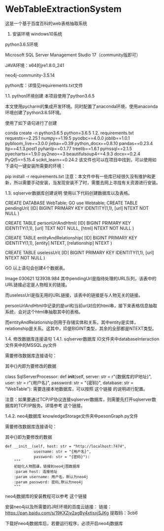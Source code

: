 # WebTableExtractionSystem
这是一个基于百度百科的web表格抽取系统
1. 安装环境
windows10系统

python3.6.5环境

Microsoft SQL Server Management Studio 17（community版即可）

JAVA环境：x64的jre1.8.0_241

neo4j-community-3.5.14

python库：详情见requirements.txt文件

1.1. python环境创建
本项目使用了python3.6.5

本文使用pycharm的集成开发环境。同时配置了anaconda环境，使用anaconda环境创建了python3.6.5环境。

使用了如下语句进行了创建

conda create -n python3.6.5 python=3.6.5
1.2. requirements.txt
requests==2.25.1
numpy==1.19.5
pyodbc==4.0.0
joblib==1.0.1
pybloom_live==3.0.0
jieba==0.39
python_docx==0.8.10
pandas==0.23.4
ltp==4.1.3.post1
pyhanlp==0.1.77
treelib==1.6.1
pymssql==2.1.5
pyecharts==1.9.0
py2neo==3
beautifulsoup4==4.9.3
docx==0.2.4
PyQt5==5.15.4
scikit_learn==0.24.2
该文件也可以在项目中找到，可以使用如下语句一键安装所需要的环境：

pip install -r requirements.txt
注意：本文件中有一些库已经很久没有维护和更新，所以需要手动安装，当发现安装不了时，需要去网上寻找有关资源进行安装。

1.3. sqlserver数据库创建说明
使用以下代码创建数据库以及表格。

CREATE DATABASE WebTable;
GO
use Webtable;
CREATE TABLE pendingUrl(
[ID] BIGINT PRIMARY KEY IDENTITY(1,1),
[url] NTEXT NOT NULL
)

CREATE TABLE personUrlAndHtml(
[ID] BIGINT PRIMARY KEY IDENTITY(1,1),
[url] TEXT NOT NULL,
[html] NTEXT NOT NULL
)

CREATE TABLE entityAndRelationship(
[ID] BIGINT PRIMARY KEY IDENTITY(1,1),
[entity] NTEXT,
[relationship] NTEXT
)

CREATE TABLE uselessUrl(
[ID] BIGINT PRIMARY KEY IDENTITY(1,1),
[url] NTEXT NOT NULL
)

GO
以上语句会创建4个数据表。

Image 030621 123938.984
其中pendingUrl是指待处理的URL队列，该表中的URL链接必定是人物相关的链接。

而uselessUrl是指无用的URL链接，该表中的链接是与人物无关的链接。

personUrlAndHtml中记录的是url和当前url对应的html串，接下来表格信息抽取系统，会对这个html串抽取其中的表格。

而entityAndRelationship则用于存储实体和关系，其中entity是实体，relationship是关系。这其中，ID是BIGINT类型，其余的全部都是NTEXT类型。

1.4. 修改数据库连接语句
1.4.1. sqlserver数据库
IO文件夹中databaseInteraction文件夹中的MSSQL.py文件

需要修改数据库连接语句：

其中{}内即为要修改的数据

class SqlServerProcessor:
    def __init__(self, server: str = r"{数据库的IP地址}",
                 user: str = r"{用户名}",
                 password: str = "{密码}",
                 database: str = "WebTable"):
需要连接本地数据库，可以按照 这个链接 的说明进行配置。

注意：如果要通过TCP/IP协议连接sqlserver数据库，则需要先打开sqlserver数据库的TCP/IP服务。详情参考 这个链接。

1.4.2. neo4j数据库
knowledgeStorage文件夹中pesonGraph.py文件

需要修改数据库连接语句：

其中{}即为要修改的数据

    def __init__(self, host: str = "http://localhost:7474",
                 username: str = "{用户名}",
                 password: str = "{密码}"):
        """
        初始化人物图谱，链接到neo4j图数据库
        :param host: 连接地址
        :param username: 用户名，默认为neo4j
        :param password: 密码,默认为neo4j
        """
neo4j数据库的安装教程可以参考 这个链接

安装neo4j以及所需要的JRE环境的百度云链接： 链接：https://pan.baidu.com/s/19KXZjv2agBy4xtisxjSJKg 提取码：3cb6

下载好neo4j数据库后，若要运行程序，必须开启neo4j数据库
